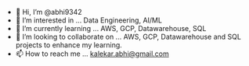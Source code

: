 - 👋 Hi, I’m @abhi9342
- 👀 I’m interested in ... Data Engineering, AI/ML
- 🌱 I’m currently learning ... AWS, GCP, Datawarehouse, SQL
- 💞️ I’m looking to collaborate on ... AWS, GCP, Datawarehouse and SQL projects to enhance my learning.
- 📫 How to reach me ... kalekar.abhi@gmail.com

<!---
abhi9342/abhi9342 is a ✨ special ✨ repository because its `README.md` (this file) appears on your GitHub profile.
You can click the Preview link to take a look at your changes.
--->
